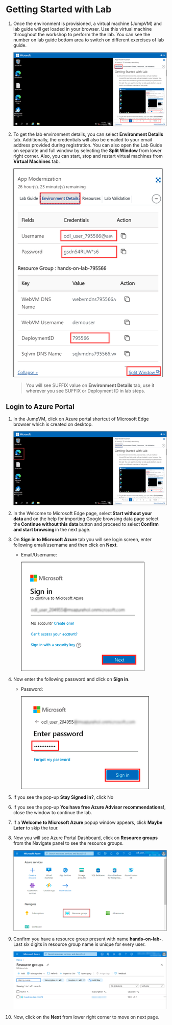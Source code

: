 
# Getting Started with Lab

1. Once the environment is provisioned, a virtual machine (JumpVM) and lab guide will get loaded in your browser. Use this virtual machine throughout the workshop to perform the the lab. You can see the number on lab guide bottom area to switch on different exercises of lab guide.
   

   ![](media/Getting_started01.png "Lab Environment")

1. To get the lab environment details, you can select **Environment Details** tab. Additionally, the credentials will also be emailed to your email address provided during registration. You can also open the Lab Guide on separate and full window by selecting the **Split Window** from lower right corner. Also, you can start, stop and restart virtual machines from **Virtual Machines** tab.

   ![](media/Getting_started03.png "Lab Environment")
 
    > You will see SUFFIX value on **Environment Details** tab, use it wherever you see SUFFIX or Deployment ID in lab steps.


## Login to Azure Portal

1. In the JumpVM, click on Azure portal shortcut of Microsoft Edge browser which is created on desktop.

   ![](media/Getting_started02.png "Lab Environment")

1. In the Welcome to Microsoft Edge page, select **Start without your data** and on the help for importing Google browsing data page select the **Continue without this data** button and proceed to select **Confirm and start browsing** in the next page.
   
1. On **Sign in to Microsoft Azure** tab you will see login screen, enter following email/username and then click on **Next**. 
   * Email/Username: <inject key="AzureAdUserEmail"></inject>
   
     ![](media/image7.png "Enter Email")
     
1. Now enter the following password and click on **Sign in**.
   * Password: <inject key="AzureAdUserPassword"></inject>
   
     ![](media/image8.png "Enter Password")
     
1. If you see the pop-up **Stay Signed in?**, click No

1. If you see the pop-up **You have free Azure Advisor recommendations!**, close the window to continue the lab.

1. If a **Welcome to Microsoft Azure** popup window appears, click **Maybe Later** to skip the tour.
   
1. Now you will see Azure Portal Dashboard, click on **Resource groups** from the Navigate panel to see the resource groups.

    ![](media/select-rg.png "Resource groups")
   
1. Confirm you have a resource group present with name **hands-on-lab-<inject key="DeploymentID" enableCopy="false" />**. Last six digits in resource group name is unique for every user.

    ![](media/image10.png "Resource groups")
   
1. Now, click on the **Next** from lower right corner to move on next page.

